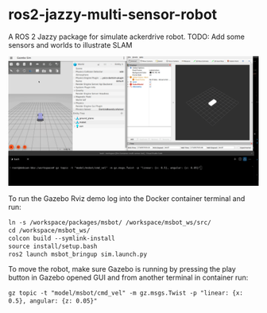 # ros2-jazzy-multi-sensor-robot
A ROS 2 Jazzy package for simulate ackerdrive robot.
TODO: Add some sensors and worlds to illustrate SLAM

![gazebo-rviz-acker-drive](assets/gazebo-rviz-acker-drive.gif)

To run the Gazebo Rviz demo log into the Docker container terminal and run:
```
ln -s /workspace/packages/msbot/ /workspace/msbot_ws/src/
cd /workspace/msbot_ws/
colcon build --symlink-install
source install/setup.bash
ros2 launch msbot_bringup sim.launch.py
```
To move the robot, make sure Gazebo is running by pressing the play button in Gazebo opened GUI and from another terminal in container run:
```
gz topic -t "model/msbot/cmd_vel" -m gz.msgs.Twist -p "linear: {x: 0.5}, angular: {z: 0.05}"
```